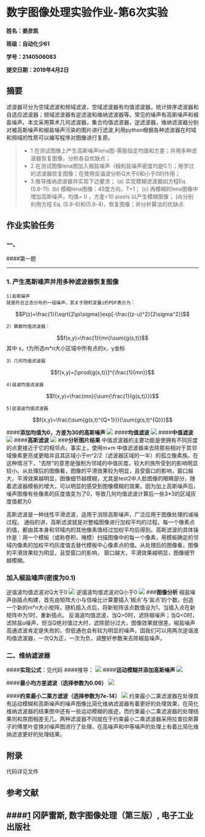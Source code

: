 ﻿
# 数字图像处理实验作业-第6次实验

**姓名：姜彦凯**

**班级：自动化少61**

**学号：2140506083**

**提交日期：2019年4月2日**


## 摘要
滤波器可分为空域滤波和频域滤波，空域滤波器有均值滤波器，统计排序滤波器和自适应滤波器；频域滤波器有逆滤波和维纳滤波器等。常见的噪声有高斯噪声和椒盐噪声。本文采用算术几何滤波器，集合均值滤波器，逆滤波器，维纳滤波器分别对被高斯噪声和椒盐噪声污染的图片进行滤波,利用python根据各种滤波器在时域和频域的性质可以编写程序对图像进行复原。
> * 1.在测试图像上产生高斯噪声lena图-需能指定均值和方差；并用多种滤波器恢复图像，分析各自优缺点；
> * 2.在测试图像lena图加入椒盐噪声（椒和盐噪声密度均是0.1）；用学过的滤波器恢复图像；在使用反谐波分析Q大于0和小于0的作用；    
> * 3.推导维纳滤波器并实现下边要求；
(a) 实现模糊滤波器如方程Eq. (5.6-11).
(b) 模糊lena图像：45度方向，T=1；
(c) 再模糊的lena图像中增加高斯噪声，均值= 0 ，方差=10 pixels 以产生模糊图像；
(d)分别利用方程 Eq. (5.8-6)和(5.9-4)，恢复图像；并分析算法的优缺点.

## 作业实验任务 

### 一、
####第一题

------

### 1. 产生高斯噪声并用多种滤波器恢复图像

    1)高斯噪声
    就是符合正态分布的一组噪声，其关于随机变量z的PDF表示为：
$$P(z)=\frac{1}{\sqrt{2\pi\sigma}}exp[-\frac{(z-u)^2}{2\sigma^2}]$$

    2）算数均值滤波器：
$$f(x,y)=\frac{1}{mn}\sum{g(s,t)}$$
    其中 s，t为所选m*n大小区域中所有点的x，y坐标
    
    3）几何均值滤波器
$$f(x,y)=[\prod{g(s,t)}]^{\frac{1}{mn}}$$

    4)谐波均值滤波器
$$f(x,y)=\frac{mn}{\sum{\frac{1}{g(s,t)}}}$$

    5)逆谐波均值滤波器
$$f(x,y)=\frac{\sum{g(s,t)^{Q+1}}}{\sum{g(s,t)^{Q}}}$$


####**添加均值为0，方差为30的高斯噪声**
![][1]
####**均值滤波**
![][2]
####**中值滤波**
![][3]
####**高斯滤波**
![][4]
###**分析图片结果** 
中值滤波器的主要功能是使拥有不同灰度的点更接近于它的相邻点。事实上，使用m×m 中值滤波器来去除那些相对于其邻域像素更亮或更暗并且其区域小于m^2/2（滤波器区域的一半）的孤立像素族。在这种情况下，“去除“的意思是强制为邻域的中值灰度。较大的族所受到的影响明显较小。从处理后的图像看，图像的平滑效果较为明显，且受窗口的影响，窗口越大，平滑效果越明显，图像细节越模糊，尤其是test2中人脸图像的眼睛部分，随着滤波器模板的增大，可以明显的感受到图像模糊的效果。因为加上高斯噪声后，噪声图像有些像素的灰度值变为了0，导致几何均值滤波计算后一些3*3的区域灰度值都为0



高斯滤波是一种线性平滑滤波，适用于消除高斯噪声，广泛应用于图像处理的减噪过程。 通俗的讲，高斯滤波就是对整幅图像进行加权平均的过程，每一个像素点的值，都由其本身和邻域内的其他像素值经过加权平均后得到。高斯滤波的具体操作是：用一个模板（或称卷积、掩模）扫描图像中的每一个像素，用模板确定的邻域内像素的加权平均灰度值去替代模板中心像素点的值。从处理后的图像看，图像的平滑效果较为明显，且受窗口的影响， 窗口越大，平滑效果越明显，图像细节越模糊。
### **加入椒盐噪声(密度为0.1)**
逆谐波均值滤波对Q大于0
![][5]
逆谐波均值滤波对Q小于0
![][6]
###**图像分析**
椒盐噪声由插点构建，首先由矩阵大小与信噪比计算要插入‘椒点’与‘盐点’的个数，创造一个新的m*n大小矩阵，随机插入点后，将新矩阵该点数值设为1，当插入点在新矩阵中为1时，重新插点。
    反谐波均值滤波，当Q>0时，滤除椒噪声；当Q<0时，滤除盐u噪声，但当Q绝对值过大时，滤除部分过大，图像效果就很差。椒盐噪声高通滤波肯定是失败的，但低通也会有较为明显的噪声，固我们可以用两次逆谐波均值滤波器，一次Q为正，一次为负，调整好参数来去除椒盐噪声。

 

### 二、维纳滤波器
####**实现公式**：见代码
####推导：
![][12]
####**运动模糊并添加高斯噪声**
![][7]


####**最小均方差滤波（选择参数为0.06）**
![][9]


####**约束最小二乘方滤波（选择参数为7e-14）**
![][8]
约束最小二乘滤波器在处理具有运动模糊和高斯噪声的噪声图像比简化维纳滤波器有着更好的处理效果，在简化维纳滤波器的结果图中还有一些运动模糊的痕迹，而约束最小二乘滤波器的处理结果则和原图相差无几。两种滤波器不同就在于约束最小二乘滤波器采用拉普拉斯算子的傅里叶变换对噪声图进行了处理，在高噪声和中等噪声的处理上有着比简化维纳滤波更好的处理结果。


 


## 附录

代码详见文件

 

## 参考文献

####[1] 冈萨雷斯, 数字图像处理（第三版）, 电子工业出版社
------


  [1]: https://raw.githubusercontent.com/XJTUJYK/hw6/master/1.png
  [2]:https://raw.githubusercontent.com/XJTUJYK/hw6/master/2.png
  [3]:https://raw.githubusercontent.com/XJTUJYK/hw6/master/3.png
  [4]:https://raw.githubusercontent.com/XJTUJYK/hw6/master/4.png
  [5]:https://raw.githubusercontent.com/XJTUJYK/hw6/master/5.png
  [6]:https://raw.githubusercontent.com/XJTUJYK/hw6/master/6.png
  [7]:https://raw.githubusercontent.com/XJTUJYK/hw6/master/7.png
  [8]:https://raw.githubusercontent.com/XJTUJYK/hw6/master/8.png
  [9]:https://raw.githubusercontent.com/XJTUJYK/hw6/master/9.png
  [10]:https://raw.githubusercontent.com/XJTUJYK/hw6/master/1.bmp
  [11]:https://raw.githubusercontent.com/XJTUJYK/hw6/master/2.bmp
  [12]:https://raw.githubusercontent.com/XJTUJYK/hw6/master/11.jpg
  
  
